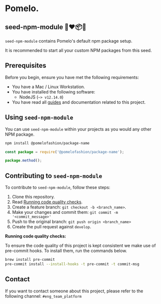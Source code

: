 # Pomelo.

## seed-npm-module 🌱❤️📦🌳

`seed-npm-module` contains Pomelo's default npm package setup.

It is recommended to start all your custom NPM packages from this seed.


## Prerequisites

Before you begin, ensure you have met the following requirements:

- You have a Mac / Linux Workstation.
- You have installed the following software:
  -  NodeJS (`~> v12.14.0`)
- You have read all [guides](ttps://pomelofashion.atlassian.net/wiki/spaces/ENG/pages/809566681/JavaScript) and documentation related to this project.

## Using `seed-npm-module`

You can use `seed-npm-module` within your projects as you would any other NPM package.


```bash
npm install @pomelofashion/package-name
```

```js
const package = require('@pomelofashion/package-name');

package.method();
```

## Contributing to `seed-npm-module`

To contribute to `seed-npm-module`, follow these steps:

1. Clone this repository.
2. Read [Running code quality checks](#quality-checks).
3. Create a feature branch: `git checkout -b <branch_name>`.
4. Make your changes and commit them: `git commit -m '<commit_message>'`
5. Push to the original branch: `git push origin <branch_name>`
6. Create the pull request against `develop`.

**<a name="quality-checks"></a>Running code quality checks:**

To ensure the code quality of this project is kept consistent we make use of pre-commit hooks. To install them, run the commands below.

```bash
brew install pre-commit
pre-commit install --install-hooks -t pre-commit -t commit-msg
```

## Contact

If you want to contact someone about this project, please refer to the following channel: `#eng_team_platform`
